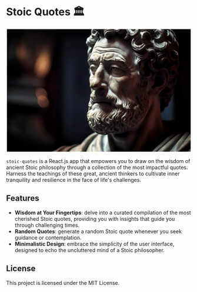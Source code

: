 # Stoic Quotes 🏛️

  <div style="text-align: center;">
    <img src="./public/sculpture.jpg" width="500" alt="Centered Image">
  </div>

`stoic-quotes` is a React.js app that empowers you to draw on the wisdom of ancient Stoic philosophy through a collection of the most impactful quotes. Harness the teachings of these great, ancient thinkers to cultivate inner tranquility and resilience in the face of life's challenges.

## Features

- **Wisdom at Your Fingertips**: delve into a curated compilation of the most cherished Stoic quotes, providing you with insights that guide you through challenging times.
- **Random Quotes**: generate a random Stoic quote whenever you seek guidance or contemplation.
- **Minimalistic Design**: embrace the simplicity of the user interface, designed to echo the uncluttered mind of a Stoic philosopher.

## License

This project is licensed under the MIT License.
